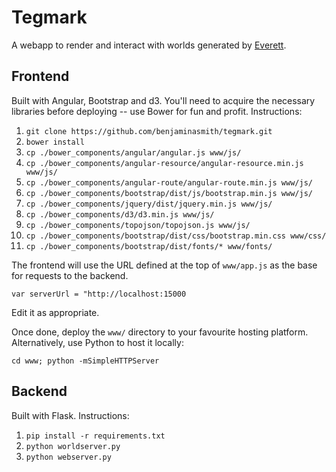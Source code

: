 # Tegmark
A webapp to render and interact with worlds generated by
[Everett](https://github.com/samcorcoran/everett).


## Frontend

Built with Angular, Bootstrap and d3. You'll need to acquire the necessary
libraries before deploying -- use Bower for fun and profit. Instructions:

1. `git clone https://github.com/benjaminasmith/tegmark.git`
2. `bower install`
3. `cp ./bower_components/angular/angular.js www/js/`
4. `cp ./bower_components/angular-resource/angular-resource.min.js www/js/`
5. `cp ./bower_components/angular-route/angular-route.min.js www/js/`
6. `cp ./bower_components/bootstrap/dist/js/bootstrap.min.js www/js/`
7. `cp ./bower_components/jquery/dist/jquery.min.js www/js/`
8. `cp ./bower_components/d3/d3.min.js www/js/`
9. `cp ./bower_components/topojson/topojson.js www/js/`
10. `cp ./bower_components/bootstrap/dist/css/bootstrap.min.css www/css/`
11. `cp ./bower_components/bootstrap/dist/fonts/* www/fonts/`

The frontend will use the URL defined at the top of `www/app.js` as the base for
requests to the backend.

`var serverUrl = "http://localhost:15000`

Edit it as appropriate.

Once done, deploy the `www/` directory to your favourite hosting platform.
Alternatively, use Python to host it locally:

`cd www; python -mSimpleHTTPServer`


## Backend

Built with Flask. Instructions:

1. `pip install -r requirements.txt`
2. `python worldserver.py`
3. `python webserver.py`
